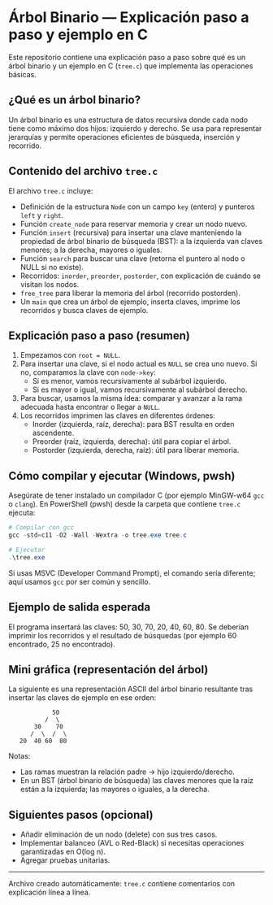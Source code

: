 # Árbol Binario — Explicación paso a paso y ejemplo en C

Este repositorio contiene una explicación paso a paso sobre qué es un árbol binario y un ejemplo en C (`tree.c`) que implementa las operaciones básicas.

## ¿Qué es un árbol binario?

Un árbol binario es una estructura de datos recursiva donde cada nodo tiene como máximo dos hijos: izquierdo y derecho. Se usa para representar jerarquías y permite operaciones eficientes de búsqueda, inserción y recorrido.

## Contenido del archivo `tree.c`

El archivo `tree.c` incluye:

- Definición de la estructura `Node` con un campo `key` (entero) y punteros `left` y `right`.
- Función `create_node` para reservar memoria y crear un nodo nuevo.
- Función `insert` (recursiva) para insertar una clave manteniendo la propiedad de árbol binario de búsqueda (BST): a la izquierda van claves menores; a la derecha, mayores o iguales.
- Función `search` para buscar una clave (retorna el puntero al nodo o NULL si no existe).
- Recorridos: `inorder`, `preorder`, `postorder`, con explicación de cuándo se visitan los nodos.
- `free_tree` para liberar la memoria del árbol (recorrido postorden).
- Un `main` que crea un árbol de ejemplo, inserta claves, imprime los recorridos y busca claves de ejemplo.

## Explicación paso a paso (resumen)

1. Empezamos con `root = NULL`.
2. Para insertar una clave, si el nodo actual es `NULL` se crea uno nuevo. Si no, comparamos la clave con `node->key`:
   - Si es menor, vamos recursivamente al subárbol izquierdo.
   - Si es mayor o igual, vamos recursivamente al subárbol derecho.
3. Para buscar, usamos la misma idea: comparar y avanzar a la rama adecuada hasta encontrar o llegar a `NULL`.
4. Los recorridos imprimen las claves en diferentes órdenes:
   - Inorder (izquierda, raíz, derecha): para BST resulta en orden ascendente.
   - Preorder (raíz, izquierda, derecha): útil para copiar el árbol.
   - Postorder (izquierda, derecha, raíz): útil para liberar memoria.

## Cómo compilar y ejecutar (Windows, pwsh)

Asegúrate de tener instalado un compilador C (por ejemplo MinGW-w64 `gcc` o `clang`). En PowerShell (pwsh) desde la carpeta que contiene `tree.c` ejecuta:

```powershell
# Compilar con gcc
gcc -std=c11 -O2 -Wall -Wextra -o tree.exe tree.c

# Ejecutar
.\tree.exe
```

Si usas MSVC (Developer Command Prompt), el comando sería diferente; aquí usamos `gcc` por ser común y sencillo.

## Ejemplo de salida esperada

El programa insertará las claves: 50, 30, 70, 20, 40, 60, 80. Se deberían imprimir los recorridos y el resultado de búsquedas (por ejemplo 60 encontrado, 25 no encontrado).

## Mini gráfica (representación del árbol)

La siguiente es una representación ASCII del árbol binario resultante tras insertar las claves de ejemplo en ese orden:

```text
            50
          /  \
       30    70
      /  \  /  \
   20  40 60  80
```

Notas:
- Las ramas muestran la relación padre -> hijo izquierdo/derecho.
- En un BST (árbol binario de búsqueda) las claves menores que la raíz están a la izquierda; las mayores o iguales, a la derecha.

## Siguientes pasos (opcional)

- Añadir eliminación de un nodo (delete) con sus tres casos.
- Implementar balanceo (AVL o Red-Black) si necesitas operaciones garantizadas en O(log n).
- Agregar pruebas unitarias.

---

Archivo creado automáticamente: `tree.c` contiene comentarios con explicación línea a línea.

